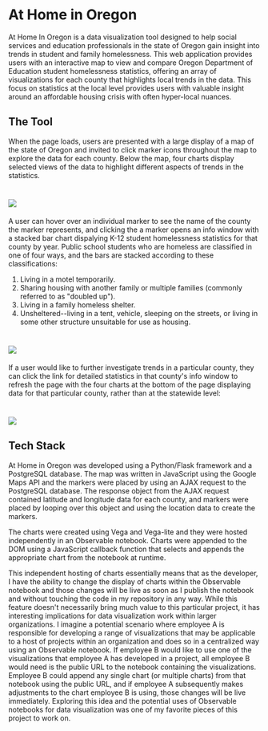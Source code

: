 # At Home in Oregon

At Home In Oregon is a data visualization tool designed to help social services and education professionals in the state of Oregon gain insight into trends in student and family homelessness. This web application provides users with an interactive map to view and compare Oregon Department of Education student homelessness statistics, offering an array of visualizations for each county that highlights local trends in the data. This focus on statistics at the local level provides users with valuable insight around an affordable housing crisis with often hyper-local nuances.

## The Tool

When the page loads, users are presented with a large display of a map of the state of Oregon and invited to click marker icons throughout the map to explore the data for each county. Below the map, four charts display selected views of the data to highlight different aspects of trends in the statistics.

# <img src="static/readme/landing_page.png">




A user can hover over an individual marker to see the name of the county the marker represents, and clicking the a marker opens an info window with a stacked bar chart dispalying K-12 student homelessness statistics for that county by year. Public school students who are homeless are classified in one of four ways, and the bars are stacked according to these classifications:

1. Living in a motel temporarily.
2. Sharing housing with another family or multiple families (commonly referred to as "doubled up").
3. Living in a family homeless shelter.
4. Unsheltered--living in a tent, vehicle, sleeping on the streets, or living in some other structure unsuitable for use as housing.

# <img src="static/readme/click-markers-interactively.gif">




If a user would like to further investigate trends in a particular county, they can click the link for detailed statistics in that county's info window to refresh the page with the four charts at the bottom of the page displaying data for that particular county, rather than at the statewide level:

# <img src="static/readme/county_details.gif">

## Tech Stack

At Home in Oregon was developed using a Python/Flask framework and a PostgreSQL database. The map was written in JavaScript using the Google Maps API and the markers were placed by using an AJAX request to the PostgreSQL database. The response object from the AJAX request contained latitude and longitude data for each county, and markers were placed by looping over this object and using the location data to create the markers.

The charts were created using Vega and Vega-lite and they were hosted independently in an Observable notebook. Charts were appended to the DOM using a JavaScript callback function that selects and appends the appropriate chart from the notebook at runtime. 

This independent hosting of charts essentially means that as the developer, I have the ability to change the display of charts within the Observable notebook and those changes will be live as soon as I publish the notebook and without touching the code in my repository in any way. While this feature doesn't necessarily bring much value to this particular project, it has interesting implications for data visualization work within larger organizations. I imagine a potential scenario where employee A is responsible for developing a range of visualizations that may be applicable to a host of projects within an organization and does so in a centralized way using an Observable notebook. If employee B would like to use one of the visualizations that employee A has developed in a project, all employee B would need is the public URL to the notebook containing the visualizations. Employee B could append any single chart (or multiple charts) from that notebook using the public URL, and if employee A subsequently makes adjustments to the chart employee B is using, those changes will be live immediately. Exploring this idea and the potential uses of Observable notebooks for data visualization was one of my favorite pieces of this project to work on.